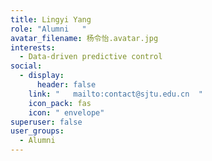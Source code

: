 ```yaml
---
title: Lingyi Yang
role: "Alumni   "
avatar_filename: 杨令怡.avatar.jpg
interests:
  - Data-driven predictive control
social:
  - display:
      header: false
    link: "   mailto:contact@sjtu.edu.cn  "
    icon_pack: fas
    icon: " envelope"
superuser: false
user_groups:
  - Alumni
---
```

